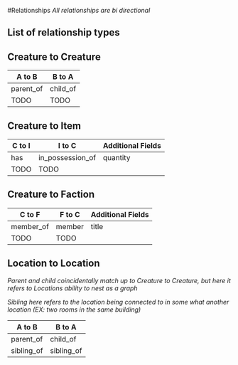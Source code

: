 #Relationships
*All relationships are bi directional*
## List of relationship types

## Creature to Creature

| A to B  | B to A |
|---------|--------|
|parent_of|child_of|
|TODO     |TODO    |

## Creature to Item

| C to I  | I to C         | Additional Fields |
|---------|----------------|-------------------|
|has      |in_possession_of| quantity          |
|TODO     |TODO            |                   |

## Creature to Faction

| C to F  | F to C         | Additional Fields |
|---------|----------------|-------------------|
|member_of|member          | title             |
|TODO     |TODO            |                   |

## Location to Location
*Parent and child coincidentally match up to Creature to Creature, but here it refers to Locations ability to nest as a graph*

*Sibling here refers to the location being connected to in some what another location (EX: two rooms in the same building)*

| A to B  | B to A    |
|----------|----------|
|parent_of |child_of  |
|sibling_of|sibling_of|
